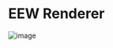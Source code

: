 # EEW Renderer

![image](https://github.com/user-attachments/assets/b273798f-1410-44cc-a82b-ba9063d69289)
<!-- ![screenshot-1](https://github.com/EEWBot/eew-renderer/assets/11992915/058c05c4-93c9-41ba-858f-4ae297ae6efd) -->
